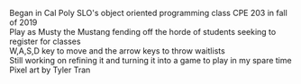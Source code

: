 Began in Cal Poly SLO's object oriented programming class CPE 203 in fall of 2019 <br />
Play as Musty the Mustang fending off the horde of students seeking to register for classes <br />
W,A,S,D key to move and the arrow keys to throw waitlists <br />
Still working on refining it and turning it into a game to play in my spare time <br />
Pixel art by Tyler Tran
